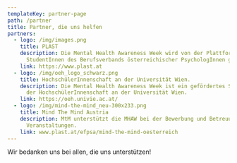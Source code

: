 ```yaml
---
templateKey: partner-page
path: /partner
title: Partner, die uns helfen
partners:
  - logo: /img/images.png
    title: PLAST
    description: Die Mental Health Awareness Week wird von der Plattform
      StudentInnen des Berufsverbands österreichischer PsychologInnen gefördert
    link: https://www.plast.at
  - logo: /img/oeh_logo_schwarz.png
    title: HochschülerInnenschaft an der Universität Wien.
    description: Die Mental Health Awareness Week ist ein gefördertes Sonderprojekt
      der HochschülerInnenschaft an der Universität Wien.
    link: https://oeh.univie.ac.at/
  - logo: /img/mind-the-mind_neu-300x233.png
    title: Mind The Mind Austria
    description: MtM unterstützt die MHAW bei der Bewerbung und Betreuung unserer
      Veranstaltungen.
    link: www.plast.at/efpsa/mind-the-mind-oesterreich
---
```

Wir bedanken uns bei allen, die uns unterstützen!